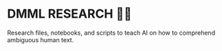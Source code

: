 # DMML RESEARCH 🕵️‍♂️

Research files, notebooks, and scripts to teach AI on how to comprehend ambiguous human text.
